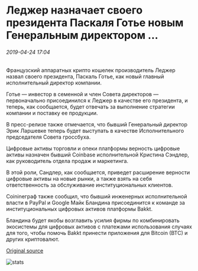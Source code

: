 # Леджер назначает своего президента Паскаля Готье новым Генеральным директором ...

###### 2019-04-24 17:04

Французский аппаратных крипто кошелек производитель Леджер назвал своего президента, Паскаль Готье, как новый главный исполнительный директор компании.

Готье — инвестор в семенной и член Совета директоров — первоначально присоединился к Леджер в качестве его президента, и теперь, как сообщается, будет отвечать за выполнение стратегии компании и поставку ее продукции.

В пресс-релизе также отмечается, что бывший Генеральный директор Эрик Ларшевке теперь будет выступать в качестве Исполнительного председателя Совета гроссбуха.

Цифровые активы торговли и опеки платформы верность цифровые активы назначен бывший Coinbase исполнительной Кристина Сэндлер, как руководитель отдела продаж и маркетинга.

В этой роли, Сандлер, как сообщается, приведет расширение верности цифровые активы на новые рынки, а также взять на себя ответственность за обслуживание институциональных клиентов.

Coinineграф также сообщил, что бывший инженерных исполнительной власти в PayPal и Google Майк Бландина присоединится к команде за институциональных цифровых активов платформы Bakkt.

Бландина будет якобы возглавить усилия фирмы по комбинировать экосистемы для цифровых активов с платежами использования случаях для того, чтобы помочь Bakkt принести приложения для Bitcoin (BTC) и других криптовалют.

[Original source](https://cointelegraph.com/news/ledger-appoints-its-president-pascal-gauthier-as-new-ceo)

![stats](https://c.statcounter.com/11760860/0/a89fa40b/1/ "stats")